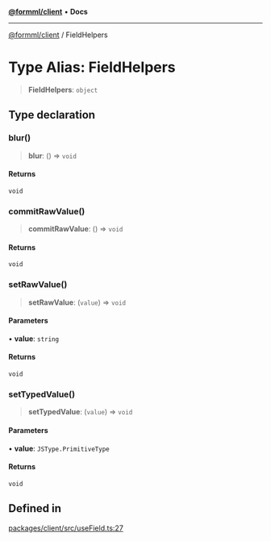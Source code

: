 [**@formml/client**](../README.md) • **Docs**

---

[@formml/client](../globals.md) / FieldHelpers

# Type Alias: FieldHelpers

> **FieldHelpers**: `object`

## Type declaration

### blur()

> **blur**: () => `void`

#### Returns

`void`

### commitRawValue()

> **commitRawValue**: () => `void`

#### Returns

`void`

### setRawValue()

> **setRawValue**: (`value`) => `void`

#### Parameters

• **value**: `string`

#### Returns

`void`

### setTypedValue()

> **setTypedValue**: (`value`) => `void`

#### Parameters

• **value**: `JSType.PrimitiveType`

#### Returns

`void`

## Defined in

[packages/client/src/useField.ts:27](https://github.com/formml/formml/blob/fed46848d8032d8aeab7f7fad75fbc02dc65656a/packages/client/src/useField.ts#L27)
